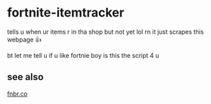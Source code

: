 # fortnite-itemtracker

tells u when ur items r in tha shop but not yet lol rn it just scrapes this
webpage :thumbsup:

bt let me tell u if u like fortnie boy is this the script 4 u

## see also

[fnbr.co](https://fnbr.co)

